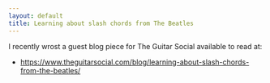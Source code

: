 ```yaml
---
layout: default
title: Learning about slash chords from The Beatles
---
```


I recently wrost a guest blog piece for The Guitar Social available to read at:

* https://www.theguitarsocial.com/blog/learning-about-slash-chords-from-the-beatles/

